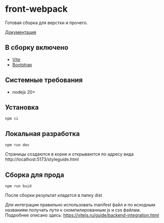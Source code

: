 # front-webpack

Готовая сборка для верстки и прочего.

[Документация](docs/readme.md)

## В сборку включено

- [Vite](https://vitejs.dev/)
- [Bootstrap](https://getbootstrap.com/)

## Системные требования

- nodejs 20+

## Установка

```shell
npm ci
```

## Локальная разработка

```shell
npm run dev
```

Страницы создаются в корне и открываются по адресу вида http://localhost:5173/styleguide.html

## Сборка для прода

```shell
npm run buid
```

После сборки результат кладется в папку dist

Для интеграции правильно использовать manifest файл и по исходным названиям получать пути к скомпилированным js и css файлам.
Подробнее описано здесь: https://vitejs.ru/guide/backend-integration.html


